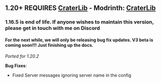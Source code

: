 ## 1.20+ REQUIRES [CraterLib](https://www.curseforge.com/minecraft/mc-mods/craterlib) - Modrinth: [CraterLib](https://modrinth.com/mod/craterlib)

### 1.16.5 is end of life. If anyone wishes to maintain this version, please get in touch with me on Discord

#### For the next while, we will only be releasing bug fix updates. V3 beta is coming soon!!! Just finishing up the docs.

*Ported for 1.20.2*

**Bug Fixes**:

* Fixed Server messages ignoring server name in the config
